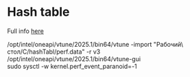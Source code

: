 # Hash table

Full info [here](https://nbviewer.org/github/Matvey787/hashTable/blob/main/info.ipynb)

/opt/intel/oneapi/vtune/2025.1/bin64/vtune -import "Рабочий\ стол/C/hashTabl/perf.data" -r v3  
/opt/intel/oneapi/vtune/2025.1/bin64/vtune-gui  
sudo sysctl -w kernel.perf_event_paranoid=-1  
